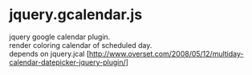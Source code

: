 jquery.gcalendar.js
===================

jquery google calendar plugin.  
render coloring calendar of scheduled day.  
depends on jquery.jcal [http://www.overset.com/2008/05/12/multiday-calendar-datepicker-jquery-plugin/]
